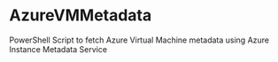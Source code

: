 # AzureVMMetadata
PowerShell Script to fetch Azure Virtual Machine metadata using Azure Instance Metadata Service 
